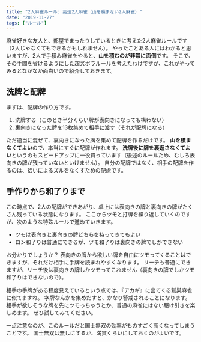 ```yaml
---
title: "2人麻雀ルール: 高速2人麻雀（山を積まない2人麻雀）"
date: "2019-11-27"
tags: ["ルール"]
---
```


麻雀好きな友人と、部屋でまったりしているときに考えた2人麻雀ルールです（2人じゃなくてもできるかもしれません）。
やったことある人にはわかると思いますが、2人で手積み麻雀をやると、**山を積むのが非常に面倒**です。
そこで、その手間を省けるようにした超ズボラルールを考えたわけですが、これがやってみるとなかなか面白いので紹介しておきます。


洗牌と配牌
----

まずは、配牌の作り方です。

1. 洗牌する（このとき半分くらい牌が表向きになっても構わない）
2. 裏向きになった牌を13枚集めて相手に渡す（それが配牌になる）

ただ適当に混ぜて、裏向きになった牌を集めて配牌を作るだけです。
**山を積まなくてよい**ので、本当にすぐに配牌が作れます。
**洗牌後に牌を裏返さなくてよい**というのもスピードアップに一役買っています（後述のルールため、むしろ表向きの牌が残っていないといけません）。
自分の配牌ではなく、相手の配牌を作るのは、拾いによるズルをなくすための配慮です。


手作りから和了りまで
----

この時点で、2人の配牌ができあがり、卓上には表向きの牌と裏向きの牌がたくさん残っている状態になります。
ここからツモと打牌を繰り返していくのですが、次のような特殊ルールで進めていきます。

* ツモは表向きと裏向きの牌どちらを持ってきてもよい
* ロン和了りは普通にできるが、ツモ和了りは裏向きの牌でしかできない

お分かりでしょうか？
表向きの牌から欲しい牌を自由にツモってくることはできますが、それだけ相手に手牌を読まれやすくなります。
リーチも普通にできますが、リーチ後は裏向きの牌しかツモってこれません（裏向きの牌でしかツモ和了りはできないので）。

相手の手牌がある程度見えているという点では、『アカギ』に出てくる鷲巣麻雀に似てますね。
字牌なんかを集めだすと、かなり警戒されることになります。
相手が欲しそうな牌を先にツモっちゃうとか、普通の麻雀にはない駆け引きを楽しめます。
ぜひ試してみてください。

一点注意なのが、このルールだと国士無双の効率がものすごく高くなってしまうことです。
国士無双は無しにするか、満貫くらいにしておくのがよいです。

